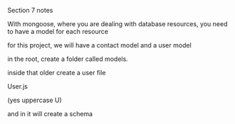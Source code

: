 Section 7 notes

With mongoose, where you are dealing with database resources, you need to have a model for each resource  

for this project, we will have a contact model and a user model

in the root, create a folder called models.

inside that older create a user file 

User.js 

(yes uppercase U)

and in it will create a schema